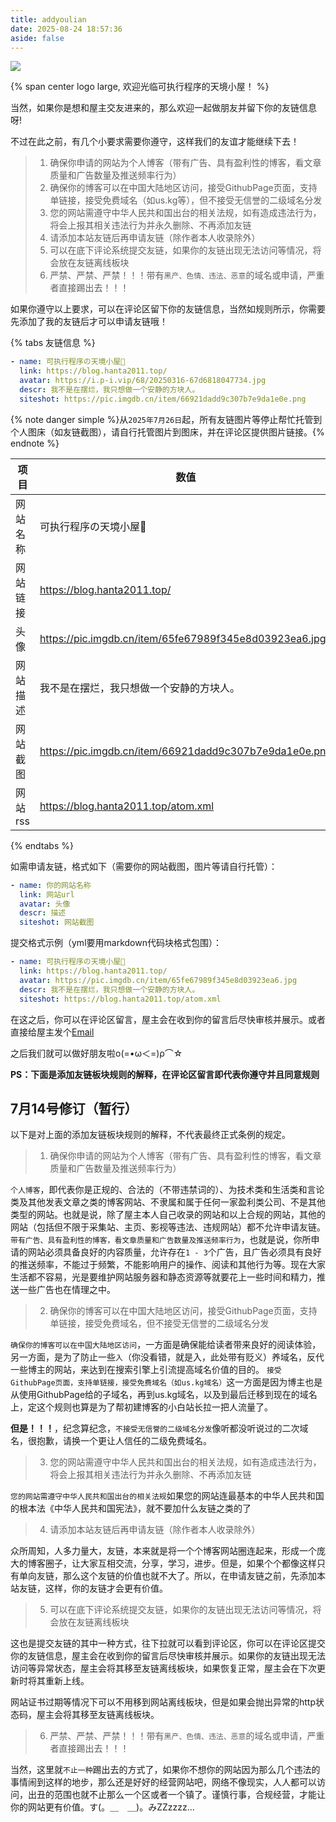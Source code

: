 ```yaml
---
title: addyoulian
date: 2025-08-24 18:57:36
aside: false
---
```


![](https://i.p-i.vip/68/20250210-67a9e77a899f6.png)

{% span center logo large, 欢迎光临可执行程序的天境小屋！ %}

当然，如果你是想和屋主交友进来的，那么欢迎一起做朋友并留下你的友链信息呀!

不过在此之前，有几个小要求需要你遵守，这样我们的友谊才能继续下去！

> 1. 确保你申请的网站为个人博客（带有广告、具有盈利性的博客，看文章质量和广告数量及推送频率行为）
> 2. 确保你的博客可以在中国大陆地区访问，接受GithubPage页面，支持单链接，接受免费域名（如us.kg等），但不接受无信誉的二级域名分发
> 3. 您的网站需遵守中华人民共和国出台的相关法规，如有造成违法行为，将会上报其相关违法行为并永久删除、不再添加友链
> 4. 请添加本站友链后再申请友链（除作者本人收录除外）
> 5. 可以在底下评论系统提交友链，如果你的友链出现无法访问等情况，将会放在友链离线板块
> 6. 严禁、严禁、严禁！！！带有`黑产、色情、违法、恶意`的域名或申请，严重者直接踢出去！！！

如果你遵守以上要求，可以在评论区留下你的友链信息，当然如规则所示，你需要先添加了我的友链后才可以申请友链哦！

{% tabs 友链信息 %}
<!-- tab Butterfly&Anzhiyu&基于Butterfly魔改的主题 -->
```yml
- name: 可执行程序の天境小屋🥝
  link: https://blog.hanta2011.top/
  avatar: https://i.p-i.vip/68/20250316-67d6818047734.jpg
  descr: 我不是在摆烂，我只想做一个安静的方块人。
  siteshot: https://pic.imgdb.cn/item/66921dadd9c307b7e9da1e0e.png
```
<!-- endtab -->

{% note danger simple %}从`2025年7月26日`起，所有友链图片等停止帮忙托管到个人图床（如友链截图），请自行托管图片到图床，并在评论区提供图片链接。{% endnote %}

<!-- tab 通用 -->
| 项目     | 数值                                                   |
| -------- | ------------------------------------------------------ |
| 网站名称 | 可执行程序の天境小屋🥝                                  |
| 网站链接 | https://blog.hanta2011.top/                            |
| 头像     | https://pic.imgdb.cn/item/65fe67989f345e8d03923ea6.jpg |
| 网站描述 | 我不是在摆烂，我只想做一个安静的方块人。               |
| 网站截图 | https://pic.imgdb.cn/item/66921dadd9c307b7e9da1e0e.png |
| 网站rss  | https://blog.hanta2011.top/atom.xml                    |
<!-- endtab -->
{% endtabs %}

如需申请友链，格式如下（需要你的网站截图，图片等请自行托管）：

```yml
- name: 你的网站名称
  link: 网站url
  avatar: 头像
  descr: 描述
  siteshot: 网站截图
```

提交格式示例（yml要用markdown代码块格式包围）：

```yml
- name: 可执行程序の天境小屋🥝
  link: https://blog.hanta2011.top/
  avatar: https://pic.imgdb.cn/item/65fe67989f345e8d03923ea6.jpg
  descr: 我不是在摆烂，我只想做一个安静的方块人。
  siteshot: https://blog.hanta2011.top/atom.xml
```

在这之后，你可以在评论区留言，屋主会在收到你的留言后尽快审核并展示。或者直接给屋主发个[Email](mailto:wy2667174454@163.com)

之后我们就可以做好朋友啦ο(=•ω＜=)ρ⌒☆

**PS：下面是添加友链板块规则的解释，在评论区留言即代表你遵守并且同意规则**

## 7月14号修订（暂行）

以下是对上面的添加友链板块规则的解释，不代表最终正式条例的规定。

> 1. 确保你申请的网站为个人博客（带有广告、具有盈利性的博客，看文章质量和广告数量及推送频率行为）


`个人博客`，即代表你是正规的、合法的（不带违禁词的）、为技术类和生活类和言论类及其他发表文章之类的博客网站、不隶属和属于任何一家盈利类公司、不是其他类型的网站。也就是说，除了屋主本人自己收录的网站和以上合规的网站，其他的网站（包括但不限于采集站、主页、影视等违法、违规网站）都不允许申请友链。
`带有广告、具有盈利性的博客，看文章质量和广告数量及推送频率行为`，也就是说，你所申请的网站必须具备良好的内容质量，允许存在`1 - 3`个广告，且广告必须具有良好的推送频率，不能过于频繁，不能影响用户的操作、阅读和其他行为等。现在大家生活都不容易，光是要维护网站服务器和静态资源等就要花上一些时间和精力，推送一些广告也在情理之中。

> 2. 确保你的博客可以在中国大陆地区访问，接受GithubPage页面，支持单链接，接受免费域名，但不接受无信誉的二级域名分发


`确保你的博客可以在中国大陆地区访问`，一方面是确保能给读者带来良好的阅读体验，另一方面，是为了防止一些`入`（你没看错，就是入，此处带有贬义）养域名，反代一些博主的网站，来达到在搜索引擎上引流提高域名价值的目的。
`接受GithubPage页面，支持单链接，接受免费域名（如us.kg域名）`这一方面是因为博主也是从使用GithubPage给的子域名，再到us.kg域名，以及到最后迁移到现在的域名上，定这个规则也算是为了帮初建博客的小白站长拉一把人流量了。

**但是！！！**，纪念算纪念，`不接受无信誉的二级域名分发`像听都没听说过的二次域名，很抱歉，请换一个更让人信任的二级免费域名。

> 3. 您的网站需遵守中华人民共和国出台的相关法规，如有造成违法行为，将会上报其相关违法行为并永久删除、不再添加友链


`您的网站需遵守中华人民共和国出台的相关法规`如果您的网站连最基本的中华人民共和国的根本法《中华人民共和国宪法》，就不要加什么友链之类的了

> 4. 请添加本站友链后再申请友链（除作者本人收录除外）


众所周知，人多力量大，友链，本来就是将一个个博客网站圈连起来，形成一个庞大的博客圈子，让大家互相交流，分享，学习，进步。但是，如果个个都像这样只有单向友链，那么这个友链的价值也就不大了。所以，在申请友链之前，先添加本站友链，这样，你的友链才会更有价值。

> 5. 可以在底下评论系统提交友链，如果你的友链出现无法访问等情况，将会放在友链离线板块


这也是提交友链的其中一种方式，往下拉就可以看到评论区，你可以在评论区提交你的友链信息，屋主会在收到你的留言后尽快审核并展示。如果你的友链出现无法访问等异常状态，屋主会将其移至友链离线板块，如果恢复正常，屋主会在下次更新时将其重新上线。

网站证书过期等情况下可以不用移到网站离线板块，但是如果会抛出异常的http状态码，屋主会将其移至友链离线板块。

> 6. 严禁、严禁、严禁！！！带有`黑产、色情、违法、恶意`的域名或申请，严重者直接踢出去！！！


当然，这里就`不止一种`踢出去的方式了，如果你不想你的网站因为那么几个违法的事情闹到这样的地步，那么还是好好的经营网站吧，网络不像现实，人人都可以访问，出丑的范围也就不止那么一个区或者一个镇了。谨慎行事，合规经营，才能让你的网站更有价值。す(。＿　＿)。みZZzzzz…